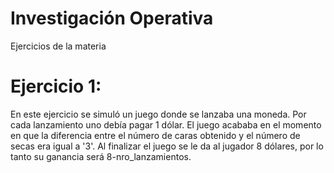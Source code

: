 # Investigación Operativa
Ejercicios de la materia

# Ejercicio 1:
En este ejercicio se simuló un juego donde se lanzaba una moneda. Por cada lanzamiento uno debía pagar 1 dólar. El juego acababa 
en el momento en que la diferencia entre el número de caras obtenido y el número de secas era igual a '3'.
Al finalizar el juego se le da al jugador 8 dólares, por lo tanto su ganancia será 8-nro_lanzamientos.

